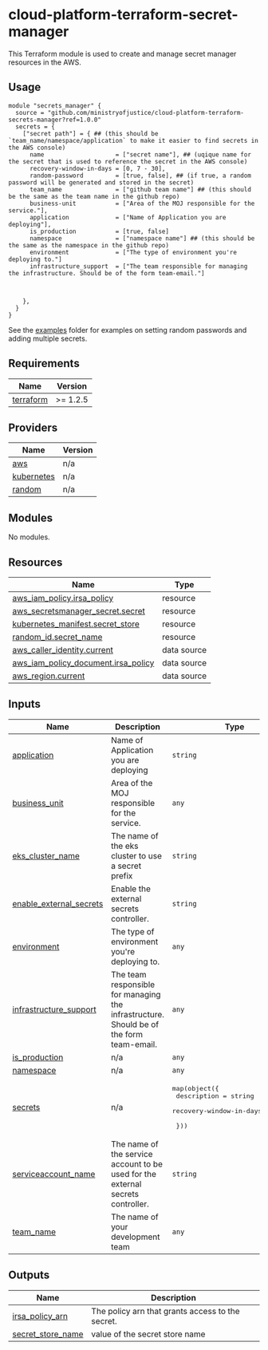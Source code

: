 # cloud-platform-terraform-secret-manager

This Terraform module is used to create and manage secret manager resources in the AWS.

## Usage

```
module "secrets_manager" {
  source = "github.com/ministryofjustice/cloud-platform-terraform-secrets-manager?ref=1.0.0"
  secrets = {
    ["secret path"] = { ## (this should be `team_name/namespace/application` to make it easier to find secrets in the AWS console)
      name                    = ["secret name"], ## (uqique name for the secret that is used to reference the secret in the AWS console)
      recovery-window-in-days = [0, 7 - 30],
      random-password         = [true, false], ## (if true, a random password will be generated and stored in the secret)
      team_name               = ["github team name"] ## (this should be the same as the team name in the github repo)
      business-unit           = ["Area of the MOJ responsible for the service."],
      application             = ["Name of Application you are deploying"],
      is_production           = [true, false] 
      namespace               = ["namespace name"] ## (this should be the same as the namespace in the github repo)
      environment             = ["The type of environment you're deploying to."] 
      infrastructure_support  = ["The team responsible for managing the infrastructure. Should be of the form team-email."] 



    },
  }
}
```

See the [examples](examples/) folder for examples on setting random passwords and adding multiple secrets.

<!--- BEGIN_TF_DOCS --->
## Requirements

| Name | Version |
|------|---------|
| <a name="requirement_terraform"></a> [terraform](#requirement\_terraform) | >= 1.2.5 |

## Providers

| Name | Version |
|------|---------|
| <a name="provider_aws"></a> [aws](#provider\_aws) | n/a |
| <a name="provider_kubernetes"></a> [kubernetes](#provider\_kubernetes) | n/a |
| <a name="provider_random"></a> [random](#provider\_random) | n/a |

## Modules

No modules.

## Resources

| Name | Type |
|------|------|
| [aws_iam_policy.irsa_policy](https://registry.terraform.io/providers/hashicorp/aws/latest/docs/resources/iam_policy) | resource |
| [aws_secretsmanager_secret.secret](https://registry.terraform.io/providers/hashicorp/aws/latest/docs/resources/secretsmanager_secret) | resource |
| [kubernetes_manifest.secret_store](https://registry.terraform.io/providers/hashicorp/kubernetes/latest/docs/resources/manifest) | resource |
| [random_id.secret_name](https://registry.terraform.io/providers/hashicorp/random/latest/docs/resources/id) | resource |
| [aws_caller_identity.current](https://registry.terraform.io/providers/hashicorp/aws/latest/docs/data-sources/caller_identity) | data source |
| [aws_iam_policy_document.irsa_policy](https://registry.terraform.io/providers/hashicorp/aws/latest/docs/data-sources/iam_policy_document) | data source |
| [aws_region.current](https://registry.terraform.io/providers/hashicorp/aws/latest/docs/data-sources/region) | data source |

## Inputs

| Name | Description | Type | Default | Required |
|------|-------------|------|---------|:--------:|
| <a name="input_application"></a> [application](#input\_application) | Name of Application you are deploying | `string` | `"example-app"` | no |
| <a name="input_business_unit"></a> [business\_unit](#input\_business\_unit) | Area of the MOJ responsible for the service. | `any` | n/a | yes |
| <a name="input_eks_cluster_name"></a> [eks\_cluster\_name](#input\_eks\_cluster\_name) | The name of the eks cluster to use a secret prefix | `string` | n/a | yes |
| <a name="input_enable_external_secrets"></a> [enable\_external\_secrets](#input\_enable\_external\_secrets) | Enable the external secrets controller. | `string` | `"true"` | no |
| <a name="input_environment"></a> [environment](#input\_environment) | The type of environment you're deploying to. | `any` | n/a | yes |
| <a name="input_infrastructure_support"></a> [infrastructure\_support](#input\_infrastructure\_support) | The team responsible for managing the infrastructure. Should be of the form team-email. | `any` | n/a | yes |
| <a name="input_is_production"></a> [is\_production](#input\_is\_production) | n/a | `any` | n/a | yes |
| <a name="input_namespace"></a> [namespace](#input\_namespace) | n/a | `any` | n/a | yes |
| <a name="input_secrets"></a> [secrets](#input\_secrets) | n/a | <pre>map(object({<br>    description             = string<br>    recovery-window-in-days = number<br><br>  }))</pre> | n/a | yes |
| <a name="input_serviceaccount_name"></a> [serviceaccount\_name](#input\_serviceaccount\_name) | The name of the service account to be used for the external secrets controller. | `string` | `"example_name"` | no |
| <a name="input_team_name"></a> [team\_name](#input\_team\_name) | The name of your development team | `any` | n/a | yes |

## Outputs

| Name | Description |
|------|-------------|
| <a name="output_irsa_policy_arn"></a> [irsa\_policy\_arn](#output\_irsa\_policy\_arn) | The policy arn that grants access to the secret. |
| <a name="output_secret_store_name"></a> [secret\_store\_name](#output\_secret\_store\_name) | value of the secret store name |

<!--- END_TF_DOCS --->
